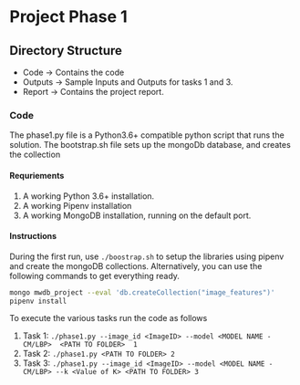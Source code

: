 # Project Phase 1

## Directory Structure

- Code -> Contains the code
- Outputs -> Sample Inputs and Outputs for tasks 1 and 3.
- Report -> Contains the project report.

### Code

The phase1.py file is a Python3.6+ compatible python script that runs the solution.
The bootstrap.sh file sets up the mongoDb database, and creates the collection

#### Requriements

1. A working Python 3.6+ installation.
2. A working Pipenv installation
3. A working MongoDB installation, running on the default port.

#### Instructions

During the first run, use `./boostrap.sh` to setup the libraries using pipenv and create the mongoDB collections. Alternatively, you can use the following commands to get everything ready.

```bash
mongo mwdb_project --eval 'db.createCollection("image_features")'
pipenv install
```

To execute the various tasks run the code as follows

1. Task 1: `./phase1.py --image_id <ImageID> --model <MODEL NAME - CM/LBP>  <PATH TO FOLDER>  1`
2. Task 2: `./phase1.py <PATH TO FOLDER> 2`
3. Task 3: `./phase1.py --image_id <ImageID> --model <MODEL NAME - CM/LBP> --k <Value of K> <PATH TO FOLDER> 3`
